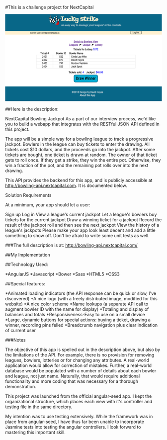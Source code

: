 #This is a challenge project for NextCapital

![Screenshot](https://raw.githubusercontent.com/davidlhayes/lucky-strike/master/app/images/lucky-strike-screen.png)

##Here is the description:

NextCapital Bowling Jackpot
As a part of our interview process, we'd like you to build a webapp that integrates with the RESTful JSON API defined in this project.

The app will be a simple way for a bowling league to track a progressive jackpot. Bowlers in the league can buy tickets to enter the drawing. All tickets cost $10 dollars, and the proceeds go into the jackpot. After some tickets are bought, one ticket is drawn at random. The owner of that ticket gets to roll once. If they get a strike, they win the entire pot. Otherwise, they win a fraction of the pot, and the remaining pot rolls over into the next drawing.

This API provides the backend for this app, and is publicly accessible at http://bowling-api.nextcapital.com. It is documented below.

Solution Requirements

At a minimum, your app should let a user:

Sign up
Log in
View a league's current jackpot
Let a league's bowlers buy tickets for the current jackpot
Draw a winning ticket for a jackpot
Record the result of the jackpot roll and then see the next jackpot
View the history of a league's jackpots
Please make your app look least decent and add a little something to show off. Don't be afraid to write some unit tests as well.

###The full description is at: http://bowling-api.nextcapital.com/

##My Implementation

##Technology Used:

*AngularJS
*Javascript
*Bower
*Sass
*HTML5
*CSS3

##Special features:

*Animated loading indicators (the API response can be quick or slow, I've discovered)
*A nice logo (with a freely distributed image, modified for this website)
*A nice color scheme
*Name lookups (a separate API call to augment bowler ID with the name for display)
*Totaling and display of balances and totals
*Responsiveness-Easy to use on a small device
*Large, dynamic buttons for special actions: buying a ticket, drawing a winner, recording pins felled
*Breadcrumb navigation plus clear indication of current user

###Notes

The objective of this app is spelled out in the description above, but also by the limitations of the API. For example, there is no provision
for removing leagues, bowlers, lotteries or for changing any attributes. A real-world application would allow for correction of mistakes. Further, a real-world database would be populated with a number of details about each bowler and league, not just name. Naturally, that would require additional functionality and more coding that was necessary for a thorough demonstration.

This project was launched from the official angular-seed app. I kept the organizational structure, which places each view with it's controller and testing
file in the same directory.

My intention was to use testing extensively. While the framework was in place from angular-seed, I have thus far been unable to incorporate Jasmine tests into testing the angular controllers. I look forward to mastering this important skill.
